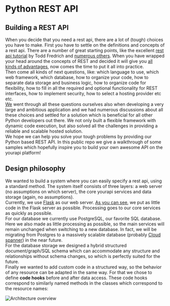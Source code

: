 # Python REST API
## Building a REST API
When you decide that you need a rest api, there are a lot of (tough) choices you have to make.
First you have to settle on the definitions and concepts of a rest api. There are a number of great starting
points, like the excellent [rest api tutorial](http://www.restapitutorial.com/) by Todd Fredrich
and [numerous others](https://www.google.com/search?q=rest+api+tutorial).
When you have wrapped your head around the concepts of REST and decided it will give you 
[all kinds of advantages](https://www.google.nl/search?q=rest+api+advantages), now comes the time to put
it all into practice.  
  Then come all kinds of next questions, like: which language to use, which web framework, which database,
how to organize your code, how to separate data storage and business logic, how to organize code for flexibility,
how to fill in all the required and optional functionality for REST interfaces, how to implement security, how to
select a hosting provider etc etc.  
  [We](https://yourapi.io) went through all these questions ourselves also when developing a very large and ambitious
application and we had numerous discussions about all these choices and settled for a solution which is beneficial
for all other Python developers out there. We not only built a flexible framework with dynamic code execution, but 
also solved all the challenges in providing a reliable and scalable hosted solution.  
  We hope we can help you solve your tough problems by providing our Python based REST API. In this public repo
we give a walkthrough of some samples which hopefully inspire you to build your own awesome API on the yourapi platform!

## Design philosophy
We wanted to build a system where you can easily specify a rest api, using a standard method. The system itself 
consists of three layers: a web server (no assumptions on which server), the core yourapi services and data storage 
(again, no assumptions).  
  Currently, we use [Flask](http://flask.pocoo.org) as our web server. [As you can see](https://github.com/yourapi/python.rest.api/blob/master/providers/Flask/main.py), 
we put as little code in the Flask server as possible. Processing goes to our core services as quickly as possible.  
  For our database we currently use PostgreSQL, our favorite SQL database. Here we also made as little processing as 
possible, so the main services will remain unchanged when switching to a new database. In fact, we will be migrating
from Postgres to a massively scalable database (probably [Cloud spanner](https://cloud.google.com/spanner/))
in the near future.  
  For the database storage we designed a hybrid structured document/graph/SQL schema which can accommodate any 
structure and relationships without schema changes, so which is perfectly suited for the future.  
  Finally we wanted to add custom code in a structured way, so the behavior of any resource can be adapted in the 
same way. For that we chose to define **code hooks** before and after data access. These code hooks correspond to
similarly named methods in the classes which correspond to the resource names:

![Architecture overview](https://github.com/yourapi/python.rest.api/blob/master/pics/framework-diagram.svg?sanitize=true)
